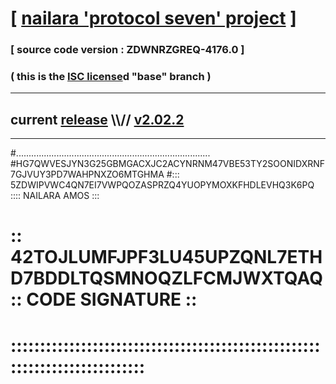 
# [ [nailara 'protocol seven' project](http://nailara.network/) ]

### [ source code version : ZDWNRZGREQ-4176.0 ]

### ( this is the [ISC license](license)d "base" branch )
---
## current [release](https://github.com/nailara-technologies/protocol-7/releases) \\\\// [v2.02.2](https://github.com/nailara-technologies/protocol-7/releases/tag/v2.02.2)
---

#.............................................................................
#HG7QWVESJYN3G25GBMGACXJC2ACYNRNM47VBE53TY2SOONIDXRNF7GJVUY3PD7WAHPNXZO6MTGHMA
#::: 5ZDWIPVWC4QN7EI7VWPQOZASPRZQ4YUOPYMOXKFHDLEVHQ3K6PQ :::: NAILARA AMOS :::
# :: 42TOJLUMFJPF3LU45UPZQNL7ETHD7BDDLTQSMNOQZLFCMJWXTQAQ :: CODE SIGNATURE ::
# ::::::::::::::::::::::::::::::::::::::::::::::::::::::::::::::::::::::::::::
